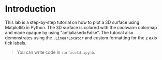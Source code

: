 # Introduction

This lab is a step-by-step tutorial on how to plot a 3D surface using Matplotlib in Python. The 3D surface is colored with the coolwarm colormap and made opaque by using "antialiased=False". The tutorial also demonstrates using the `.LinearLocator` and custom formatting for the z axis tick labels.

> You can write code in `surface3d.ipynb`.
